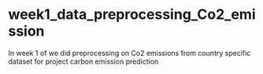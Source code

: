 # week1_data_preprocessing_Co2_emission
In week 1 of we did preprocessing on Co2 emissions from country specific dataset for project carbon emission prediction
